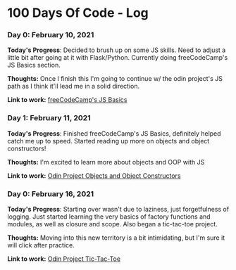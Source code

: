 # 100 Days Of Code - Log

### Day 0: February 10, 2021


**Today's Progress**: Decided to brush up on some JS skills. Need to adjust a little bit after going at it with Flask/Python. Currently doing freeCodeCamp's JS Basics section. 

**Thoughts:** Once I finish this I'm going to continue w/ the odin project's JS path as I think it'll lead me in a solid direction. 

**Link to work:** [freeCodeCamp's JS Basics](https://www.freecodecamp.org/learn/javascript-algorithms-and-data-structures/basic-javascript)


### Day 1: February 11, 2021


**Today's Progress**: Finished freeCodeCamp's JS Basics, definitely helped catch me up to speed. Started reading up more on objects and object constructors!

**Thoughts:** I'm excited to learn more about objects and OOP with JS

**Link to work:** [Odin Project Objects and Object Constructors](https://www.theodinproject.com/courses/javascript/lessons/objects-and-object-constructors)


### Day 0: February 16, 2021


**Today's Progress**: Starting over wasn't due to laziness, just forgetfulness of logging. Just started learning the very basics of factory functions and modules, as well as closure and scope. Also began a tic-tac-toe project.

**Thoughts:** Moving into this new territory is a bit intimidating, but I'm sure it will click after practice.

**Link to work:** [Odin Project Tic-Tac-Toe](https://www.theodinproject.com/courses/javascript/lessons/tic-tac-toe-javascript)


